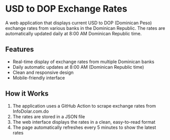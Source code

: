 # USD to DOP Exchange Rates

A web application that displays current USD to DOP (Dominican Peso) exchange rates from various banks in the Dominican Republic. The rates are automatically updated daily at 8:00 AM Dominican Republic time.

## Features

- Real-time display of exchange rates from multiple Dominican banks
- Daily automatic updates at 8:00 AM (Dominican Republic time)
- Clean and responsive design
- Mobile-friendly interface

## How it Works

1. The application uses a GitHub Action to scrape exchange rates from InfoDolar.com.do
2. The rates are stored in a JSON file
3. The web interface displays the rates in a clean, easy-to-read format
4. The page automatically refreshes every 5 minutes to show the latest rates

